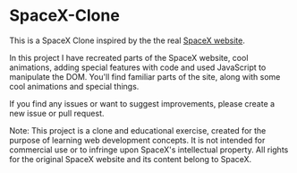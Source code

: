 # SpaceX-Clone
This is a SpaceX Clone inspired by the the real [SpaceX website](https://www.spacex.com/).

In this project I have recreated parts of the SpaceX website, cool animations, adding special features with code and used JavaScript to manipulate the DOM. You'll find familiar parts of the site, along with some cool animations and special things.

If you find any issues or want to suggest improvements, please create a new issue or pull request.

Note: This project is a clone and educational exercise, created for the purpose of learning web development concepts. It is not intended for commercial use or to infringe upon SpaceX's intellectual property. All rights for the original SpaceX website and its content belong to SpaceX.
